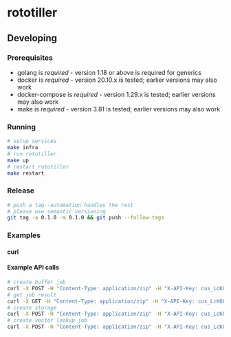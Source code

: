# rototiller

## Developing

### Prerequisites

* golang is *required* - version 1.18 or above is required for generics
* docker is *required* - version 20.10.x is tested; earlier versions may also work
* docker-compose is *required* - version 1.29.x is tested; earlier versions may also work
* make is *required* - version 3.81 is tested; earlier versions may also work

### Running

```sh
# setup services
make infra
# run rototiller
make up
# restart rototiller
make restart
```

### Release

```sh
# push a tag--automation handles the rest
# please use semantic versioning
git tag -a 0.1.0 -m 0.1.0 && git push --follow-tags
```

### Examples

#### curl

#### Example API calls

```sh
# create buffer job
curl -X POST -H "Content-Type: application/zip" -H "X-API-Key: cus_LcKO8YPhzJZQgu" --data-binary '@/path/to/a.zip' "https://rototiller.logsquaredn.io/api/v1/jobs/buffer?buffer-distance=5&quadrant-segment-count=50"
# get job result
curl -X GET -H "Content-Type: application/zip" -H "X-API-Key: cus_LcKO8YPhzJZQgu" -o "/path/to/a.zip" "https://rototiller.logsquaredn.io/api/v1/jobs/9b45f141-a137-4f52-a36f-2640129d92e8/output/content"
# create storage
curl -X POST -H "Content-Type: application/zip" -H "X-API-Key: cus_LcKO8YPhzJZQgu" --data-binary '@/path/to/a.zip' "https://rototiller.logsquaredn.io/api/v1/storages?name=<name>"
# create vector lookup job
curl -X POST -H "Content-Type: application/zip" -H "X-API-Key: cus_LcKO8YPhzJZQgu" --data-binary '@/path/to/a.zip' "http://localhost:8080/api/v1/jobs/vectorlookup?attributes=RADII,ADVNUM&latitude=20.33&longitude=-64.23"
```
